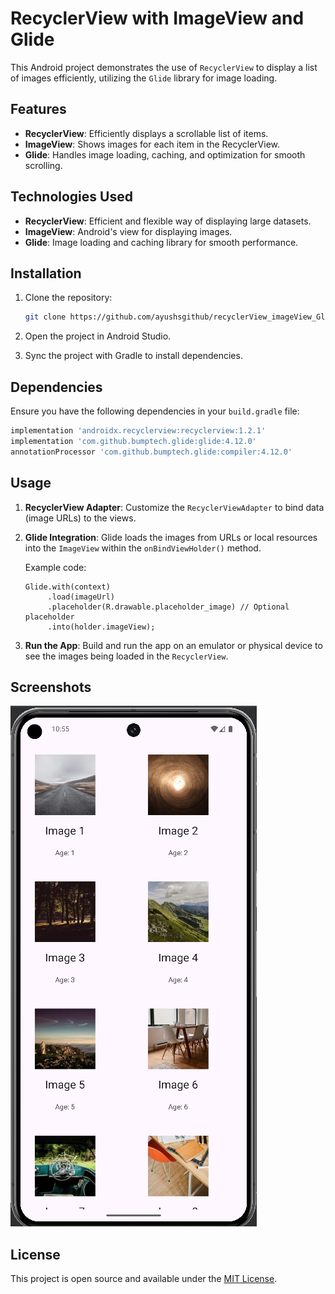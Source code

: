 # RecyclerView with ImageView and Glide

This Android project demonstrates the use of `RecyclerView` to display a list of images efficiently, utilizing the `Glide` library for image loading.

## Features

- **RecyclerView**: Efficiently displays a scrollable list of items.
- **ImageView**: Shows images for each item in the RecyclerView.
- **Glide**: Handles image loading, caching, and optimization for smooth scrolling.

## Technologies Used

- **RecyclerView**: Efficient and flexible way of displaying large datasets.
- **ImageView**: Android's view for displaying images.
- **Glide**: Image loading and caching library for smooth performance.

## Installation

1. Clone the repository:
   ```bash
   git clone https://github.com/ayushsgithub/recyclerView_imageView_Glide.git
   ```
2. Open the project in Android Studio.

3. Sync the project with Gradle to install dependencies.

## Dependencies

Ensure you have the following dependencies in your `build.gradle` file:
```gradle
implementation 'androidx.recyclerview:recyclerview:1.2.1'
implementation 'com.github.bumptech.glide:glide:4.12.0'
annotationProcessor 'com.github.bumptech.glide:compiler:4.12.0'
```

## Usage

1. **RecyclerView Adapter**: Customize the `RecyclerViewAdapter` to bind data (image URLs) to the views.
2. **Glide Integration**: Glide loads the images from URLs or local resources into the `ImageView` within the `onBindViewHolder()` method.

   Example code:

   ```
   Glide.with(context)
        .load(imageUrl)
        .placeholder(R.drawable.placeholder_image) // Optional placeholder
        .into(holder.imageView); 
   ```


3. **Run the App**: Build and run the app on an emulator or physical device to see the images being loaded in the `RecyclerView`.

## Screenshots

![Video Link](https://github.com/ayushsgithub/recyclerView_imageView_Glide/blob/main/app/images/Screenshot.png?raw=true)

## License

This project is open source and available under the [MIT License](LICENSE).
